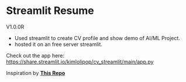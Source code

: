 # Streamlit Resume 
V1.0.0R

* Used streamlit to create CV profile and show demo of AI/ML Project.
* hosted it on an free server streamlit.

Check out the app here: https://share.streamlit.io/kimlolipop/cv_streamlit/main/app.py

Inspiration by [**This Repo**](https://github.com/alphadatagamma/Streamlit-Resume-App)
 

